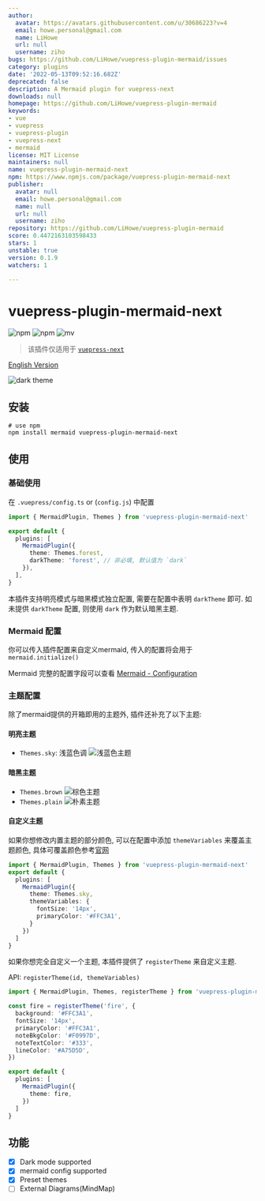 ```yaml
---
author:
  avatar: https://avatars.githubusercontent.com/u/30686223?v=4
  email: howe.personal@gmail.com
  name: LiHowe
  url: null
  username: ziho
bugs: https://github.com/LiHowe/vuepress-plugin-mermaid/issues
category: plugins
date: '2022-05-13T09:52:16.682Z'
deprecated: false
description: A Mermaid plugin for vuepress-next
downloads: null
homepage: https://github.com/LiHowe/vuepress-plugin-mermaid
keywords:
- vue
- vuepress
- vuepress-plugin
- vuepress-next
- mermaid
license: MIT License
maintainers: null
name: vuepress-plugin-mermaid-next
npm: https://www.npmjs.com/package/vuepress-plugin-mermaid-next
publisher:
  avatar: null
  email: howe.personal@gmail.com
  name: null
  url: null
  username: ziho
repository: https://github.com/LiHowe/vuepress-plugin-mermaid
score: 0.4472163103598433
stars: 1
unstable: true
version: 0.1.9
watchers: 1

---
```


# vuepress-plugin-mermaid-next

![npm](https://img.shields.io/npm/v/vuepress-plugin-mermaid-next?style=flat-square)
![npm](https://img.shields.io/npm/dm/vuepress-plugin-mermaid-next?style=flat-square)
![mv](https://img.shields.io/static/v1?label=mermaid&message=^9.2.1&color=blue&style=flat-square)

> 该插件仅适用于 [`vuepress-next`](https://vuepress.github.io)

[English Version](./README_EN.md)

![dark theme](https://s2.loli.net/2023/01/13/NTaYjKcpb1L8wZt.gif)

## 安装

```shell
# use npm
npm install mermaid vuepress-plugin-mermaid-next
```

## 使用

### 基础使用

在 `.vuepress/config.ts` or (`config.js`) 中配置

```typescript
import { MermaidPlugin, Themes } from 'vuepress-plugin-mermaid-next'

export default {
  plugins: [
    MermaidPlugin({
      theme: Themes.forest,
      darkTheme: 'forest', // 非必填, 默认值为 `dark`
    }),
  ],
}
```

本插件支持明亮模式与暗黑模式独立配置, 需要在配置中表明 `darkTheme` 即可.
如未提供 `darkTheme` 配置, 则使用 `dark` 作为默认暗黑主题.

### Mermaid 配置

你可以传入插件配置来自定义mermaid, 传入的配置将会用于 `mermaid.initialize()`

Mermaid 完整的配置字段可以查看 [Mermaid - Configuration](https://mermaid-js.github.io/mermaid/#/./Setup?id=mermaidapi-configuration-defaults)

### 主题配置

除了mermaid提供的开箱即用的主题外, 插件还补充了以下主题:

#### 明亮主题

+ `Themes.sky`: 浅蓝色调
![浅蓝色主题](https://s2.loli.net/2023/01/13/e8Y3Rqu4KowCjN6.png)

#### 暗黑主题

+ `Themes.brown`
![棕色主题](https://s2.loli.net/2023/01/13/NGYc2A4e7BytmOR.png)
+ `Themes.plain`
![朴素主题](https://s2.loli.net/2023/01/16/XTPdMQw96qRnEfs.png)

#### 自定义主题

如果你想修改内置主题的部分颜色, 可以在配置中添加 `themeVariables` 来覆盖主题颜色, 具体可覆盖颜色参考[官网](https://mermaid.js.org/config/theming.html)

```ts
import { MermaidPlugin, Themes } from 'vuepress-plugin-mermaid-next'
export default {
  plugins: [
    MermaidPlugin({
      theme: Themes.sky,
      themeVariables: {
        fontSize: '14px',
        primaryColor: '#FFC3A1',
      }
    })
  ]
}
```

如果你想完全自定义一个主题, 本插件提供了 `registerTheme` 来自定义主题.

API: `registerTheme(id, themeVariables)`

```ts
import { MermaidPlugin, Themes, registerTheme } from 'vuepress-plugin-mermaid-next'

const fire = registerTheme('fire', {
  background: '#FFC3A1',
  fontSize: '14px',
  primaryColor: '#FFC3A1',
  noteBkgColor: '#F0997D',
  noteTextColor: '#333',
  lineColor: '#A75D5D',
})

export default {
  plugins: [
    MermaidPlugin({
      theme: fire,
    })
  ]
}
```

## 功能

+ [x] Dark mode supported
+ [x] mermaid config supported
+ [x] Preset themes
+ [ ] External Diagrams(MindMap)
